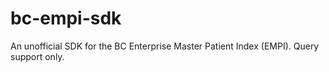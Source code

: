 # bc-empi-sdk
An unofficial SDK for the BC Enterprise Master Patient Index (EMPI).  Query support only.
